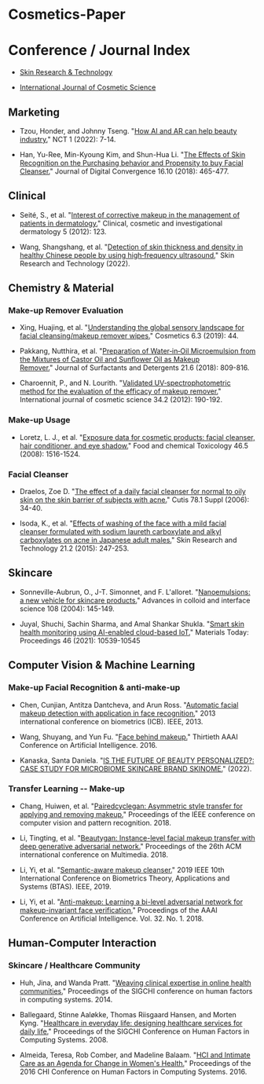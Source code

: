 # Cosmetics-Paper

# Conference / Journal Index

- [Skin Research & Technology](https://onlinelibrary.wiley.com/journal/16000846)

- [International Journal of Cosmetic Science](https://onlinelibrary.wiley.com/journal/14682494)

## Marketing

- Tzou, Honder, and Johnny Tseng. "[How AI and AR can help beauty industry.](https://ctsoc.ieee.org/images/CTSOC-NCT-2022-01-FA.pdf)" NCT 1 (2022): 7-14.

- Han, Yu-Ree, Min-Kyoung Kim, and Shun-Hua Li. "[The Effects of Skin Recognition on the Purchasing behavior and Propensity to buy Facial Cleanser.](https://koreascience.kr/article/JAKO201833469089385.page)" Journal of Digital Convergence 16.10 (2018): 465-477.

## Clinical

- Seité, S., et al. "[Interest of corrective makeup in the management of patients in dermatology.](https://www.ncbi.nlm.nih.gov/pmc/articles/PMC3459545/)" Clinical, cosmetic and investigational dermatology 5 (2012): 123.

- Wang, Shangshang, et al. "[Detection of skin thickness and density in healthy Chinese people by using high‐frequency ultrasound.](https://onlinelibrary.wiley.com/doi/full/10.1111/srt.13219)" Skin Research and Technology (2022).

## Chemistry & Material

### Make-up Remover Evaluation

- Xing, Huajing, et al. "[Understanding the global sensory landscape for facial cleansing/makeup remover wipes.](https://www.mdpi.com/2079-9284/6/3/44)" Cosmetics 6.3 (2019): 44.

- Pakkang, Nutthira, et al. "[Preparation of Water‐in‐Oil Microemulsion from the Mixtures of Castor Oil and Sunflower Oil as Makeup Remover.](https://aocs.onlinelibrary.wiley.com/doi/full/10.1002/jsde.12189)" Journal of Surfactants and Detergents 21.6 (2018): 809-816.

- Charoennit, P., and N. Lourith. "[Validated UV‐spectrophotometric method for the evaluation of the efficacy of makeup remover.](https://onlinelibrary.wiley.com/doi/full/10.1111/j.1468-2494.2012.00701.x)" International journal of cosmetic science 34.2 (2012): 190-192.

### Make-up Usage

- Loretz, L. J., et al. "[Exposure data for cosmetic products: facial cleanser, hair conditioner, and eye shadow.](https://www.sciencedirect.com/science/article/pii/S0278691507005741?casa_token=HzoyIePDG8UAAAAA:SBun15z715YqzxiJjGfOHUHU0HjwAO23sPZssbQbf2JkVrLreCBiIE5Rw7bdUPSs_7WBGLFy4Q)" Food and chemical Toxicology 46.5 (2008): 1516-1524.

### Facial Cleanser

- Draelos, Zoe D. "[The effect of a daily facial cleanser for normal to oily skin on the skin barrier of subjects with acne.](https://europepmc.org/article/med/16910029)" Cutis 78.1 Suppl (2006): 34-40.

- Isoda, K., et al. "[Effects of washing of the face with a mild facial cleanser formulated with sodium laureth carboxylate and alkyl carboxylates on acne in Japanese adult males.](https://onlinelibrary.wiley.com/doi/abs/10.1111/srt.12183?casa_token=tHmysi-mGYoAAAAA:C3UPaVQLS7EQY9XJk7rp5hmqoSX042Ps30ZjVKbTE6g3v9VoKS6ohgQuqOcG_LHvUo1JEgkMaA5orfo)" Skin Research and Technology 21.2 (2015): 247-253.

## Skincare

- Sonneville-Aubrun, O., J-T. Simonnet, and F. L'alloret. "[Nanoemulsions: a new vehicle for skincare products.](https://www.sciencedirect.com/science/article/abs/pii/S0001868603001465?casa_token=MSFGhja1C_QAAAAA:QaWnqKQOfGBdBcfa9AzN7wn3N5agNbSPwvtaRV09iuDsOOKIMfsy5X10QCbNSRvXXmRm_TIW)" Advances in colloid and interface science 108 (2004): 145-149.

- Juyal, Shuchi, Sachin Sharma, and Amal Shankar Shukla. "[Smart skin health monitoring using AI-enabled cloud-based IoT.](https://www.sciencedirect.com/science/article/pii/S2214785321000973?casa_token=kDmvrMEUpvEAAAAA:uQP3l4UDVpf47Iu9-Vrll9HVdqKvI6kOo0U2dnAQVgW2Kb6HD1CIPQcqZ-pzKNKbTXv1HjkAwQ)" Materials Today: Proceedings 46 (2021): 10539-10545

## Computer Vision & Machine Learning

### Make-up Facial Recognition & anti-make-up

- Chen, Cunjian, Antitza Dantcheva, and Arun Ross. "[Automatic facial makeup detection with application in face recognition.](https://ieeexplore.ieee.org/abstract/document/6612994)" 2013 international conference on biometrics (ICB). IEEE, 2013.

- Wang, Shuyang, and Yun Fu. "[Face behind makeup.](https://www.aaai.org/ocs/index.php/AAAI/AAAI16/paper/viewPaper/12044)" Thirtieth AAAI Conference on Artificial Intelligence. 2016.

- Kanaska, Santa Daniela. "[IS THE FUTURE OF BEAUTY PERSONALIZED?: CASE STUDY FOR MICROBIOME SKINCARE BRAND SKINOME.](https://www.diva-portal.org/smash/record.jsf?pid=diva2%3A1703718&dswid=1535)" (2022).

### Transfer Learning -- Make-up

- Chang, Huiwen, et al. "[Pairedcyclegan: Asymmetric style transfer for applying and removing makeup.](https://openaccess.thecvf.com/content_cvpr_2018/html/Chang_PairedCycleGAN_Asymmetric_Style_CVPR_2018_paper.html)" Proceedings of the IEEE conference on computer vision and pattern recognition. 2018.

- Li, Tingting, et al. "[Beautygan: Instance-level facial makeup transfer with deep generative adversarial network.](https://dl.acm.org/doi/pdf/10.1145/3240508.3240618)" Proceedings of the 26th ACM international conference on Multimedia. 2018.

- Li, Yi, et al. "[Semantic-aware makeup cleanser.](https://ieeexplore.ieee.org/abstract/document/9186001)" 2019 IEEE 10th International Conference on Biometrics Theory, Applications and Systems (BTAS). IEEE, 2019.

- Li, Yi, et al. "[Anti-makeup: Learning a bi-level adversarial network for makeup-invariant face verification.](https://ojs.aaai.org/index.php/AAAI/article/view/12294)" Proceedings of the AAAI Conference on Artificial Intelligence. Vol. 32. No. 1. 2018.

## Human-Computer Interaction

### Skincare / Healthcare Community

- Huh, Jina, and Wanda Pratt. "[Weaving clinical expertise in online health communities.](https://dl.acm.org/doi/abs/10.1145/2556288.2557293)" Proceedings of the SIGCHI conference on human factors in computing systems. 2014.

- Ballegaard, Stinne Aaløkke, Thomas Riisgaard Hansen, and Morten Kyng. "[Healthcare in everyday life: designing healthcare services for daily life.](https://dl.acm.org/doi/abs/10.1145/1357054.1357336)" Proceedings of the SIGCHI Conference on Human Factors in Computing Systems. 2008.

- Almeida, Teresa, Rob Comber, and Madeline Balaam. "[HCI and Intimate Care as an Agenda for Change in Women's Health.](https://dl.acm.org/doi/abs/10.1145/2858036.2858187)" Proceedings of the 2016 CHI Conference on Human Factors in Computing Systems. 2016.
